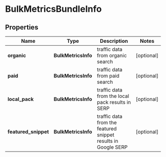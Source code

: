 # BulkMetricsBundleInfo


## Properties

| Name | Type | Description | Notes |
|------------ | ------------- | ------------- | -------------|
**organic** | **BulkMetricsInfo** | traffic data from organic search |[optional]|
**paid** | **BulkMetricsInfo** | traffic data from paid search |[optional]|
**local_pack** | **BulkMetricsInfo** | traffic data from the local pack results in SERP |[optional]|
**featured_snippet** | **BulkMetricsInfo** | traffic data from the featured snippet results in Google SERP |[optional]|